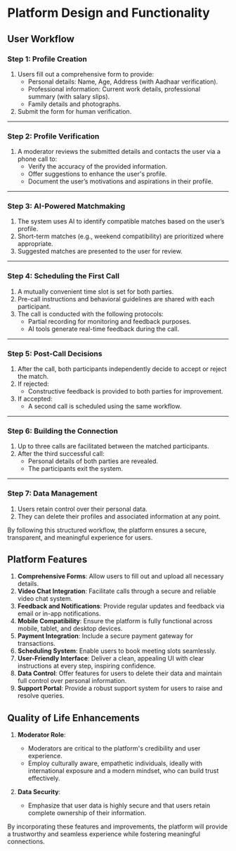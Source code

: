 # Platform Design and Functionality

## User Workflow

### Step 1: Profile Creation  
1. Users fill out a comprehensive form to provide:
   - Personal details: Name, Age, Address (with Aadhaar verification).
   - Professional information: Current work details, professional summary (with salary slips).
   - Family details and photographs.
2. Submit the form for human verification.

---

### Step 2: Profile Verification  
1. A moderator reviews the submitted details and contacts the user via a phone call to:
   - Verify the accuracy of the provided information.
   - Offer suggestions to enhance the user's profile.
   - Document the user’s motivations and aspirations in their profile.

---

### Step 3: AI-Powered Matchmaking  
1. The system uses AI to identify compatible matches based on the user’s profile.
2. Short-term matches (e.g., weekend compatibility) are prioritized where appropriate.
3. Suggested matches are presented to the user for review.

---

### Step 4: Scheduling the First Call  
1. A mutually convenient time slot is set for both parties.
2. Pre-call instructions and behavioral guidelines are shared with each participant.
3. The call is conducted with the following protocols:
   - Partial recording for monitoring and feedback purposes.
   - AI tools generate real-time feedback during the call.

---

### Step 5: Post-Call Decisions  
1. After the call, both participants independently decide to accept or reject the match.
2. If rejected:
   - Constructive feedback is provided to both parties for improvement.  
3. If accepted:
   - A second call is scheduled using the same workflow.

---

### Step 6: Building the Connection  
1. Up to three calls are facilitated between the matched participants.
2. After the third successful call:
   - Personal details of both parties are revealed.
   - The participants exit the system.

---

### Step 7: Data Management  
1. Users retain control over their personal data.
2. They can delete their profiles and associated information at any point.

By following this structured workflow, the platform ensures a secure, transparent, and meaningful experience for users.


## Platform Features

1. **Comprehensive Forms**: Allow users to fill out and upload all necessary details.
2. **Video Chat Integration**: Facilitate calls through a secure and reliable video chat system.
3. **Feedback and Notifications**: Provide regular updates and feedback via email or in-app notifications.
4. **Mobile Compatibility**: Ensure the platform is fully functional across mobile, tablet, and desktop devices.
5. **Payment Integration**: Include a secure payment gateway for transactions.
6. **Scheduling System**: Enable users to book meeting slots seamlessly.
7. **User-Friendly Interface**: Deliver a clean, appealing UI with clear instructions at every step, inspiring confidence.
8. **Data Control**: Offer features for users to delete their data and maintain full control over personal information.
9. **Support Portal**: Provide a robust support system for users to raise and resolve queries.

## Quality of Life Enhancements

1. **Moderator Role**:  
   - Moderators are critical to the platform's credibility and user experience.  
   - Employ culturally aware, empathetic individuals, ideally with international exposure and a modern mindset, who can build trust effectively.  

2. **Data Security**:  
   - Emphasize that user data is highly secure and that users retain complete ownership of their information.  

By incorporating these features and improvements, the platform will provide a trustworthy and seamless experience while fostering meaningful connections.
